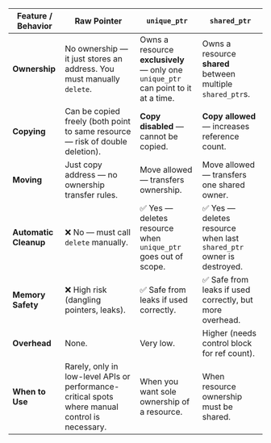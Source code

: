 | Feature / Behavior    | **Raw Pointer**                                                                                 | **`unique_ptr`**                                                                   | **`shared_ptr`**                                                     |
| --------------------- | ----------------------------------------------------------------------------------------------- | ---------------------------------------------------------------------------------- | -------------------------------------------------------------------- |
| **Ownership**         | No ownership — it just stores an address. You must manually `delete`.                           | Owns a resource **exclusively** — only one `unique_ptr` can point to it at a time. | Owns a resource **shared** between multiple `shared_ptr`s.           |
| **Copying**           | Can be copied freely (both point to same resource — risk of double deletion).                   | **Copy disabled** — cannot be copied.                                              | **Copy allowed** — increases reference count.                        |
| **Moving**            | Just copy address — no ownership transfer rules.                                                | Move allowed — transfers ownership.                                                | Move allowed — transfers one shared owner.                           |
| **Automatic Cleanup** | ❌ No — must call `delete` manually.                                                            | ✅ Yes — deletes resource when `unique_ptr` goes out of scope.                     | ✅ Yes — deletes resource when last `shared_ptr` owner is destroyed. |
| **Memory Safety**     | ❌ High risk (dangling pointers, leaks).                                                        | ✅ Safe from leaks if used correctly.                                              | ✅ Safe from leaks if used correctly, but more overhead.             |
| **Overhead**          | None.                                                                                           | Very low.                                                                          | Higher (needs control block for ref count).                          |
| **When to Use**       | Rarely, only in low-level APIs or performance-critical spots where manual control is necessary. | When you want sole ownership of a resource.                                        | When resource ownership must be shared.                              |
